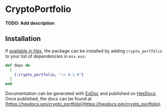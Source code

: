 # CryptoPortfolio

**TODO: Add description**

## Installation

If [available in Hex](https://hex.pm/docs/publish), the package can be installed
by adding `crypto_portfolio` to your list of dependencies in `mix.exs`:

```elixir
def deps do
  [
    {:crypto_portfolio, "~> 0.1.0"}
  ]
end
```

Documentation can be generated with [ExDoc](https://github.com/elixir-lang/ex_doc)
and published on [HexDocs](https://hexdocs.pm). Once published, the docs can
be found at [https://hexdocs.pm/crypto_portfolio](https://hexdocs.pm/crypto_portfolio).

